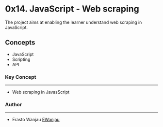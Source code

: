 # 0x14. JavaScript - Web scraping
The project aims at enabling the learner understand web scraping in JavaScript.

## Concepts
- JavaScript
- Scripting
- API

### Key Concept
---
- Web scraping in JavasScript

### Author
---
- Erasto Wanjau [EWanjau](wamwanjau@gmail.com)

